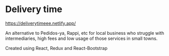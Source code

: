 # Delivery time

https://deliverytimeee.netlify.app/

An alternative to Pedidos-ya, Rappi, etc for local business who struggle with intermediaries, high fees and low usage of those services in small towns.

Created using React, Redux and React-Bootstrap
